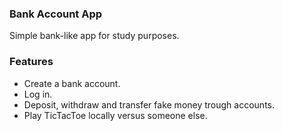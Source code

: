 ### Bank Account App
Simple bank-like app for study purposes.

### Features
- Create a bank account.
- Log in.
- Deposit, withdraw and transfer fake money trough accounts.
- Play TicTacToe locally versus someone else.
